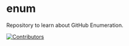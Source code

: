 # enum
Repository to learn about GitHub Enumeration.



































[![Contributors](https://img.shields.io/badge/Contributors-2-brightgreen)](https://github.com/EurydiceCorp/enum/graphs/contributors)
